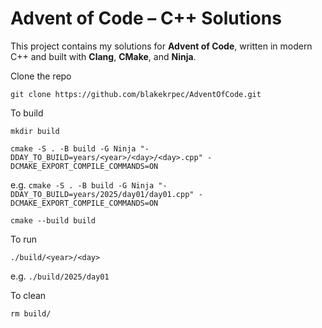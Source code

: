 # Advent of Code – C++ Solutions

This project contains my solutions for **Advent of Code**, written in modern C++ and built with **Clang**, **CMake**, and **Ninja**.

Clone the repo

`git clone https://github.com/blakekrpec/AdventOfCode.git`

To build 

`mkdir build`

`cmake -S . -B build -G Ninja "-DDAY_TO_BUILD=years/<year>/<day>/<day>.cpp" -DCMAKE_EXPORT_COMPILE_COMMANDS=ON` 

e.g. `cmake -S . -B build -G Ninja "-DDAY_TO_BUILD=years/2025/day01/day01.cpp" -DCMAKE_EXPORT_COMPILE_COMMANDS=ON` 

`cmake --build build`

To run

`./build/<year>/<day>`

e.g. `./build/2025/day01`

To clean

`rm build/`
